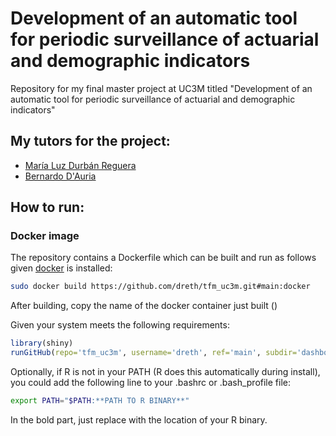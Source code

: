 # Development of an automatic tool for periodic surveillance of actuarial and demographic indicators

Repository for my final master project at UC3M titled "Development of an automatic tool for periodic surveillance of actuarial and demographic indicators"

## My tutors for the project:

- [María Luz Durbán Reguera](https://researchportal.uc3m.es/display/inv18373)
- [Bernardo D'Auria](https://portal.uc3m.es/portal/page/portal/dpto_estadistica/home/members/bernardo_d_auria)

## How to run:

### Docker image

The repository contains a Dockerfile which can be built and run as follows given [docker](https://www.docker.com/products/docker-desktop) is installed:

```bash
sudo docker build https://github.com/dreth/tfm_uc3m.git#main:docker
```

After building, copy the name of the docker container just built ()

Given your system meets the following requirements:



```R
library(shiny)
runGitHub(repo='tfm_uc3m', username='dreth', ref='main', subdir='dashboard')
```

Optionally, if R is not in your PATH (R does this automatically during install), you could add the following line to your .bashrc or .bash_profile file:

```bash
export PATH="$PATH:**PATH TO R BINARY**"
```

In the bold part, just replace with the location of your R binary.